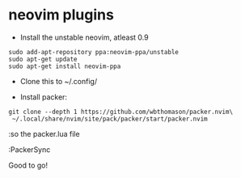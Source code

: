 # neovim plugins

* Install the unstable neovim, atleast 0.9

```
sudo add-apt-repository ppa:neovim-ppa/unstable
sudo apt-get update
sudo apt-get install neovim-ppa
```

* Clone this to ~/.config/

* Install packer:

```
git clone --depth 1 https://github.com/wbthomason/packer.nvim\
 ~/.local/share/nvim/site/pack/packer/start/packer.nvim
```

 :so the packer.lua file

 :PackerSync

 Good to go!
